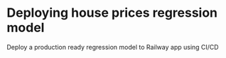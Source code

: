 # Deploying house prices regression model


Deploy a production ready regression model to Railway app using CI/CD